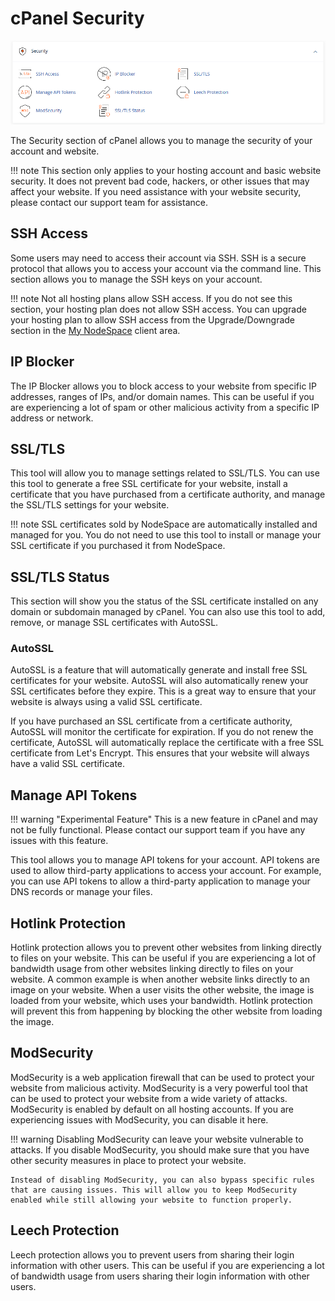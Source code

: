 # cPanel Security

![cPanel Security](images/cpanel-security.png)

The Security section of cPanel allows you to manage the security of your account and website. 

!!! note
    This section only applies to your hosting account and basic website security. It does not prevent bad code, hackers, or other issues that may affect your website. If you need assistance with your website security, please contact our support team for assistance.

## SSH Access

Some users may need to access their account via SSH. SSH is a secure protocol that allows you to access your account via the command line. This section allows you to manage the SSH keys on your account. 

!!! note
    Not all hosting plans allow SSH access. If you do not see this section, your hosting plan does not allow SSH access. You can upgrade your hosting plan to allow SSH access from the Upgrade/Downgrade section in the [My NodeSpace](https://my.nodespace.com) client area.

## IP Blocker

The IP Blocker allows you to block access to your website from specific IP addresses, ranges of IPs, and/or domain names. This can be useful if you are experiencing a lot of spam or other malicious activity from a specific IP address or network.

## SSL/TLS

This tool will allow you to manage settings related to SSL/TLS. You can use this tool to generate a free SSL certificate for your website, install a certificate that you have purchased from a certificate authority, and manage the SSL/TLS settings for your website. 

!!! note
    SSL certificates sold by NodeSpace are automatically installed and managed for you. You do not need to use this tool to install or manage your SSL certificate if you purchased it from NodeSpace.

## SSL/TLS Status

This section will show you the status of the SSL certificate installed on any domain or subdomain managed by cPanel. You can also use this tool to add, remove, or manage SSL certificates with AutoSSL.

### AutoSSL

AutoSSL is a feature that will automatically generate and install free SSL certificates for your website. AutoSSL will also automatically renew your SSL certificates before they expire. This is a great way to ensure that your website is always using a valid SSL certificate.

If you have purchased an SSL certificate from a certificate authority, AutoSSL will monitor the certificate for expiration. If you do not renew the certificate, AutoSSL will automatically replace the certificate with a free SSL certificate from Let's Encrypt. This ensures that your website will always have a valid SSL certificate.

## Manage API Tokens

!!! warning "Experimental Feature"
    This is a new feature in cPanel and may not be fully functional. Please contact our support team if you have any issues with this feature.

This tool allows you to manage API tokens for your account. API tokens are used to allow third-party applications to access your account. For example, you can use API tokens to allow a third-party application to manage your DNS records or manage your files.

## Hotlink Protection

Hotlink protection allows you to prevent other websites from linking directly to files on your website. This can be useful if you are experiencing a lot of bandwidth usage from other websites linking directly to files on your website. A common example is when another website links directly to an image on your website. When a user visits the other website, the image is loaded from your website, which uses your bandwidth. Hotlink protection will prevent this from happening by blocking the other website from loading the image.

## ModSecurity

ModSecurity is a web application firewall that can be used to protect your website from malicious activity. ModSecurity is a very powerful tool that can be used to protect your website from a wide variety of attacks. ModSecurity is enabled by default on all hosting accounts. If you are experiencing issues with ModSecurity, you can disable it here.

!!! warning
    Disabling ModSecurity can leave your website vulnerable to attacks. If you disable ModSecurity, you should make sure that you have other security measures in place to protect your website.

    Instead of disabling ModSecurity, you can also bypass specific rules that are causing issues. This will allow you to keep ModSecurity enabled while still allowing your website to function properly.

## Leech Protection

Leech protection allows you to prevent users from sharing their login information with other users. This can be useful if you are experiencing a lot of bandwidth usage from users sharing their login information with other users.

